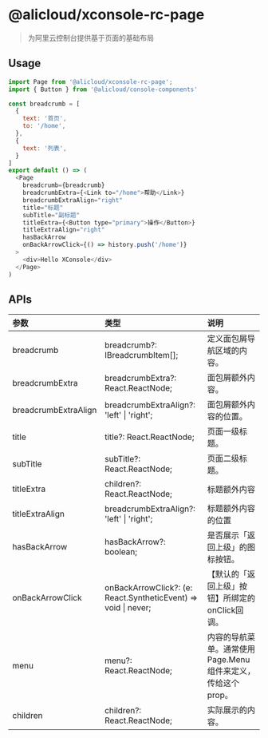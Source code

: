 # @alicloud/xconsole-rc-page

> 为阿里云控制台提供基于页面的基础布局

## Usage

```js
import Page from '@alicloud/xconsole-rc-page';
import { Button } from '@alicloud/console-components'

const breadcrumb = [
  {
    text: '首页',
    to: '/home',
  },
  {
    text: '列表',
  }
]
export default () => (
  <Page
    breadcrumb={breadcrumb}
    breadcrumbExtra={<Link to="/home">帮助</Link>}
    breadcrumbExtraAlign="right"
    title="标题"
    subTitle="副标题"
    titleExtra={<Button type="primary">操作</Button>}
    titleExtraAlign="right"
    hasBackArrow
    onBackArrowClick={() => history.push('/home')}
  >
    <div>Hello XConsole</div>
  </Page>
)
```

## APIs
| 参数 | 类型 | 说明 |
|:--|:--|:--|
| breadcrumb | breadcrumb?: IBreadcrumbItem[]; | 定义面包屑导航区域的内容。|
| breadcrumbExtra | breadcrumbExtra?: React.ReactNode; | 面包屑额外内容。 |
| breadcrumbExtraAlign | breadcrumbExtraAlign?: 'left' \| 'right'; | 面包屑额外内容的位置。 |
| title | title?: React.ReactNode; | 页面一级标题。 |
| subTitle | subTitle?: React.ReactNode; | 页面二级标题。|
| titleExtra | children?: React.ReactNode; | 标题额外内容 |
| titleExtraAlign | breadcrumbExtraAlign?: 'left' \| 'right'; | 标题额外内容的位置 |
| hasBackArrow | hasBackArrow?: boolean; | 是否展示「返回上级」的图标按钮。 |
| onBackArrowClick | onBackArrowClick?: (e: React.SyntheticEvent) => void \| never; | 【默认的「返回上级」按钮】所绑定的onClick回调。 |
| menu | menu?: React.ReactNode; | 内容的导航菜单。通常使用Page.Menu组件来定义，传给这个prop。 |
| children | children?: React.ReactNode;| 实际展示的内容。|